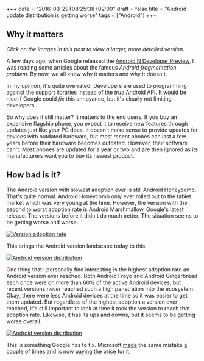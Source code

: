 +++
date = "2016-03-29T08:25:38+02:00"
draft = false
title = "Android update distribution is getting worse"
tags = ["Android"]
+++

## Why it matters

_Click on the images in this post to view a larger, more detailed version._

A few days ago, when Google released the [Android N Developer Preview](https://developer.android.com/preview/index.html), I was reading some articles about the famous *Android fragmentation problem*. By now, we all know why it matters and why it doesn't.

In my opinion, it's quite overrated. Developers are used to programming against the support libraries instead of the *true* Android API. It would be nice if Google could *fix* this annoyance, but it's clearly not limiting developers.

So why does it still matter? It matters to the end users. If you buy an expensive flagship phone, you expect it to receive new features through updates just like your PC does. It doesn't make sense to provide updates for devices with outdated hardware, but most recent phones can last a few years before their hardware becomes outdated. However, their software can't. Most phones are updated for a year or two and are then ignored as its manufacturers want you to buy its newest product.

## How bad is it?

The Android version with slowest adoption ever is still Android Honeycomb. That's quite normal. Android Honeycomb only ever rolled out to the tablet market which was very young at the time. However, the version with the second to worst adoption rate is Android Marshmallow, Google's latest release. The versions before it didn't do much better. The situation seems to be getting worse and worse.

[![Version adoption rate](/img/post/2016-android/adoption_rate_by_time_small.png)](/img/post/2016-android/adoption_rate_by_time_large.png)

This brings the Android version landscape today to this:

[![Android version distribution](/img/post/2016-android/version_distribution_small.png)](/img/post/2016-android/version_distribution_large.png)

One thing that I personally find interesting is the highest adoption rate an Android version ever reached. Both Android Froyo and Android Gingerbread each once were on more than 60% of the active Android devices, but recent versions never reached such a high penetration into the ecosystem. Okay, there were less Android devices at the time so it was easier to get them updated. But regardless of the highest adoption a version ever reached, it's still important to look at time it took the version to reach that adoption rate. Likewise, it has its ups and downs, but it seems to be getting worse overall.

[![Android version distribution](/img/post/2016-android/highest_adoption_by_version_small.png)](/img/post/2016-android/highest_adoption_by_version_large.png)

This is something Google has to fix. Microsoft [made](http://www.neowin.net/news/there-will-be-no-second-wave-of-windows-10-mobile-upgrades-for-lumia-devices) the same mistake [a couple of times](http://www.neowin.net/news/there-will-be-no-second-wave-of-windows-10-mobile-upgrades-for-lumia-devices) and is now [paying the price](http://360.here.com/2016/03/15/important-information-about-here-apps-on-windows-phone/) for it.